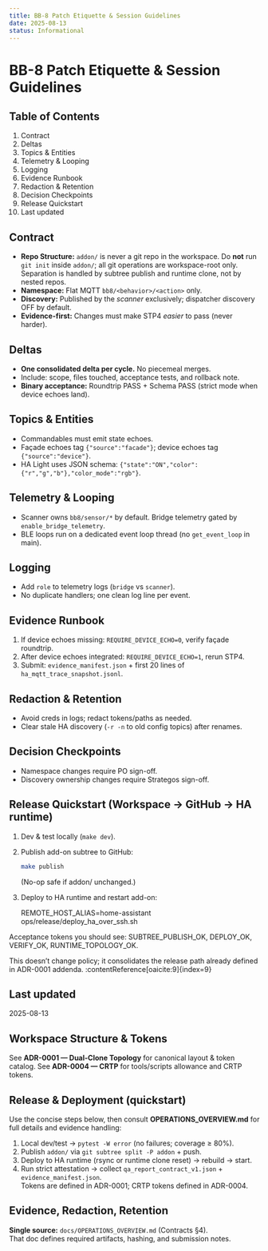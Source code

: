 ```yaml
---
title: BB-8 Patch Etiquette & Session Guidelines
date: 2025-08-13
status: Informational
---
```


# BB-8 Patch Etiquette & Session Guidelines

## Table of Contents
1. Contract
2. Deltas
3. Topics & Entities
4. Telemetry & Looping
5. Logging
6. Evidence Runbook
7. Redaction & Retention
8. Decision Checkpoints
9. Release Quickstart
10. Last updated

## Contract

- **Repo Structure:** `addon/` is never a git repo in the workspace. Do **not** run `git init` inside `addon/`; all git operations are workspace-root only. Separation is handled by subtree publish and runtime clone, not by nested repos.
- **Namespace:** Flat MQTT `bb8/<behavior>/<action>` only.
- **Discovery:** Published by the *scanner* exclusively; dispatcher discovery OFF by default.
- **Evidence-first:** Changes must make STP4 *easier* to pass (never harder).

## Deltas

- **One consolidated delta per cycle.** No piecemeal merges.
- Include: scope, files touched, acceptance tests, and rollback note.
- **Binary acceptance:** Roundtrip PASS + Schema PASS (strict mode when device echoes land).

## Topics & Entities

- Commandables must emit state echoes.
- Façade echoes tag `{"source":"facade"}`; device echoes tag `{"source":"device"}`.
- HA Light uses JSON schema: `{"state":"ON","color":{"r","g","b"},"color_mode":"rgb"}`.

## Telemetry & Looping

- Scanner owns `bb8/sensor/*` by default. Bridge telemetry gated by `enable_bridge_telemetry`.
- BLE loops run on a dedicated event loop thread (no `get_event_loop` in main).

## Logging

- Add `role` to telemetry logs (`bridge` vs `scanner`).
- No duplicate handlers; one clean log line per event.

## Evidence Runbook

1. If device echoes missing: `REQUIRE_DEVICE_ECHO=0`, verify façade roundtrip.
2. After device echoes integrated: `REQUIRE_DEVICE_ECHO=1`, rerun STP4.
3. Submit: `evidence_manifest.json` + first 20 lines of `ha_mqtt_trace_snapshot.jsonl`.

## Redaction & Retention

- Avoid creds in logs; redact tokens/paths as needed.
- Clear stale HA discovery (`-r -n` to old config topics) after renames.

## Decision Checkpoints

- Namespace changes require PO sign-off.
- Discovery ownership changes require Strategos sign-off.

## Release Quickstart (Workspace → GitHub → HA runtime)

1. Dev & test locally (`make dev`).
2. Publish add-on subtree to GitHub:
	```sh
	make publish
	```

	(No-op safe if addon/ unchanged.)
3. Deploy to HA runtime and restart add-on:

	REMOTE_HOST_ALIAS=home-assistant ops/release/deploy_ha_over_ssh.sh

Acceptance tokens you should see: SUBTREE_PUBLISH_OK, DEPLOY_OK, VERIFY_OK, RUNTIME_TOPOLOGY_OK.

This doesn’t change policy; it consolidates the release path already defined in ADR-0001 addenda. :contentReference[oaicite:9]{index=9}

## Last updated
2025-08-13

## Workspace Structure & Tokens
See **ADR-0001 — Dual-Clone Topology** for canonical layout & token catalog.
See **ADR-0004 — CRTP** for tools/scripts allowance and CRTP tokens.

## Release & Deployment (quickstart)
Use the concise steps below, then consult **OPERATIONS_OVERVIEW.md** for full details and evidence handling:
1) Local dev/test → `pytest -W error` (no failures; coverage ≥ 80%).  
2) Publish `addon/` via `git subtree split -P addon` + push.  
3) Deploy to HA runtime (rsync or runtime clone reset) → rebuild → start.  
4) Run strict attestation → collect `qa_report_contract_v1.json` + `evidence_manifest.json`.  
Tokens are defined in ADR-0001; CRTP tokens defined in ADR-0004.

## Evidence, Redaction, Retention
**Single source:** `docs/OPERATIONS_OVERVIEW.md` (Contracts §4).  
That doc defines required artifacts, hashing, and submission notes.
